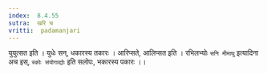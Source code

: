 ```yaml
---
index:  8.4.55
sutra:  खरि च
vritti:  padamanjari
---
```


युयुत्सत इति । युधेः सन्, धकारस्य तकारः । आरिप्सते, आलिप्सत इति । रभिलभ्योः `सनि मीमाघु` इत्यादिना अच इस्, `स्कोः संयोगाद्योः` इति सलोपः, भकारस्य पकारः ।।
